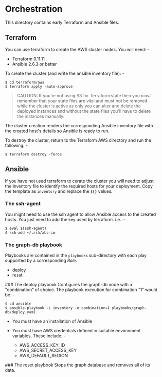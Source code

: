 # Orchestration
This directory contains early Terraform and Ansible files.

## Terraform
You can use terraform to create the AWS cluster nodes. You will need: -

- Terraform 0.11.11
- Ansible 2.6.3 or better

To create the cluster (and write the ansible inventory file): -

    $ cd terraform/aws
    $ terraform apply -auto-approve

>   CAUTION: If you're not using S3 for Terraform state then
    you *must* remember that your state files are vital and must not be
    removed while the cluster is active as only you can alter and delete
    the deployed instances and without the state files you'll have to
    delete the instances manually.

The cluster creation renders the corresponding Ansible inventory file
with the created host's details so Ansible is ready to run.
 
To destroy the cluster, return to the Terraform AWS directory and run
the following: -

    $ terraform destroy -force

## Ansible
If you have not used terraform to cerate the cluster you will need to adjust
the inventory file to identify the required hosts for your deployment.
Copy the template as `inventory` and replace the `${}` values.

### The ssh-agent
You might need to use the ssh agent to allow Ansible access to the
created hosts. You just need to add the key used by terraform. i.e. :-

    $ eval $(ssh-agent)
    $ ssh-add ~/.ssh/abc-im

### The graph-db playbook
Playbooks are contained in the `playbooks` sub-directory with each play
supported by a corresponding *Role*. 

-   deploy
-   reset

### The deploy playbook
Configures the graph-db node with a "combination" of choice.
The playbook execution for combination "1" would be: -

    $ cd ansible
    $ ansible-playbook -i inventory -e combination=1 playbooks/graph-db/deploy.yaml 

-   You must have an installation of Ansible
-   You must have AWS credentials defined in suitable environment variables.
    These include: -
    
    -   AWS_ACCESS_KEY_ID
    -   AWS_SECRET_ACCESS_KEY
    -   AWS_DEFAULT_REGION

### The reset playbook
Stops the graph database and removes all of its data.
